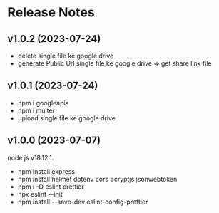 # Release Notes

## v1.0.2 (2023-07-24)

- delete single file ke google drive
- generate Public Url single file ke google drive => get share link file

## v1.0.1 (2023-07-24)

- npm i googleapis
- npm i multer
- upload single file ke google drive

## v1.0.0 (2023-07-07)

node js v18.12.1.

- npm install express
- npm install helmet dotenv cors bcryptjs jsonwebtoken
- npm i -D eslint prettier
- npx eslint --init
- npm install --save-dev eslint-config-prettier
